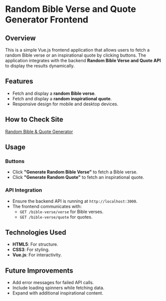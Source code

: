 # Random Bible Verse and Quote Generator Frontend

## Overview
This is a simple Vue.js frontend application that allows users to fetch a random Bible verse or an inspirational quote by clicking buttons. The application integrates with the backend **Random Bible Verse and Quote API** to display the results dynamically.

## Features
- Fetch and display a **random Bible verse**.
- Fetch and display a **random inspirational quote**.
- Responsive design for mobile and desktop devices.

## How to Check Site

[Random Bible & Quote Generator](<https://bible-verse-front-2.onrender.com>)



## Usage

### Buttons
- Click **"Generate Random Bible Verse"** to fetch a Bible verse.
- Click **"Generate Random Quote"** to fetch an inspirational quote.

### API Integration
- Ensure the backend API is running at `http://localhost:3000`.
- The frontend communicates with:
  - `GET /bible-verse/verse` for Bible verses.
  - `GET /bible-verse/quote` for quotes.

## Technologies Used
- **HTML5**: For structure.
- **CSS3**: For styling.
- **Vue.js**: For interactivity.

## Future Improvements
- Add error messages for failed API calls.
- Include loading spinners while fetching data.
- Expand with additional inspirational content.
